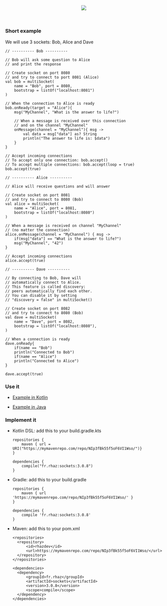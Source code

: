 <h3 align=center>
    <img src="https://i.imgur.com/7SRZq5u.jpg"/><br>
</h3>
<br>

### Short example

We will use 3 sockets: Bob, Alice and Dave


    // ---------- Bob ----------

    // Bob will ask some question to Alice
    // and print the response

    // Create socket on port 8080
    // and try to connect to port 8081 (Alice)
    val bob = multiSocket(
        name = "Bob", port = 8080,
        bootstrap = listOf("localhost:8081")
    )

    // When the connection to Alice is ready
    bob.onReady(target = "Alice"){
        msg("MyChannel", "What is the answer to life?")

        // When a message is received over this connection
        // and on the channel "MyChannel"
        onMessage(channel = "MyChannel"){ msg ->
            val data = msg["data"] as? String
            println("The answer to life is: $data")
        }
    }

    // Accept incoming connections
    // To accept only one connection: bob.accept()
    // To accept multiple connections: bob.accept(loop = true)
    bob.accept(true)

    // ---------- Alice ----------

    // Alice will receive questions and will answer

    // Create socket on port 8081
    // and try to connect to 8080 (Bob)
    val alice = multiSocket(
        name = "Alice", port = 8081,
        bootstrap = listOf("localhost:8080")
    )

    // When a message is received on channel "MyChannel"
    // (no matter the connection)
    alice.onMessage(channel = "MyChannel") { msg ->
        if(msg["data"] == "What is the answer to life?")
        msg("MyChannel", "42")
    }

    // Accept incoming connections
    alice.accept(true)

    // ---------- Dave ----------

    // By connecting to Bob, Dave will
    // automatically connect to Alice.
    // This feature is called discovery:
    // peers automatically find each other.
    // You can disable it by setting
    // "discovery = false" in multiSocket()

    // Create socket on port 8082
    // and try to connect to 8080 (Bob)
    val dave = multiSocket(
        name = "Dave", port = 8082,
        bootstrap = listOf("localhost:8080"),
    )

    // When a connection is ready
    dave.onReady{
        if(name == "Bob")
        println("Connected to Bob")
        if(name == "Alice")
        println("Connected to Alice")
    }

    dave.accept(true)



### Use it

- [Example in Kotlin](https://github.com/RHazDev/RHazSockets/blob/master/test/KotlinTest.kt)

- [Example in Java](https://github.com/RHazDev/RHazSockets/blob/master/test/JavaTest.java)

### Implement it

- Kotlin DSL: add this to your build.gradle.kts

      repositories {
          maven { url = URI("https://mymavenrepo.com/repo/NIp3fBk55f5oF6VI1Wso/")}
      }

      dependencies {
          compile("fr.rhaz:sockets:3.0.8")
      }

- Gradle: add this to your build.gradle

      repositories {
          maven { url 'https://mymavenrepo.com/repo/NIp3fBk55f5oF6VI1Wso/' }
      }

      dependencies {
          compile 'fr.rhaz:sockets:3.0.8'
      }


- Maven: add this to your pom.xml

      <repositories>
        <repository>
            <id>rhazdev</id>
            <url>https://mymavenrepo.com/repo/NIp3fBk55f5oF6VI1Wso/</url>
        </repository>
      </repositories>

      <dependencies>
        <dependency>
            <groupId>fr.rhaz</groupId>
            <artifactId>sockets</artifactId>
            <version>3.0.8</version>
            <scope>compile</scope>
        </dependency>
      </dependencies>

